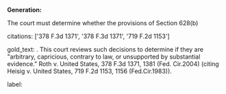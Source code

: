 **Generation:**

 <answer>

The court must determine whether the provisions of Section 628(b)

citations: ['378 F.3d 1371', '378 F.3d 1371', '719 F.2d 1153']

gold_text: . This court reviews such decisions to determine if they are "arbitrary, capricious, contrary to law, or unsupported by substantial evidence.” Roth v. United States, 378 F.3d 1371, 1381 (Fed. Cir.2004) (citing Heisig v. United States, 719 F.2d 1153, 1156 (Fed.Cir.1983)).

label: 